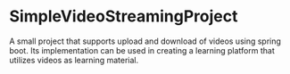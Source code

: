 # SimpleVideoStreamingProject
A small project that supports upload and download of videos using spring boot. Its implementation can be used in creating a learning platform that utilizes videos as learning material.
